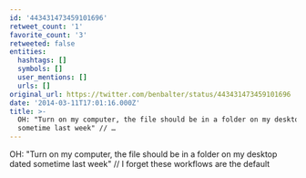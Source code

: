```yaml
---
id: '443431473459101696'
retweet_count: '1'
favorite_count: '3'
retweeted: false
entities:
  hashtags: []
  symbols: []
  user_mentions: []
  urls: []
original_url: https://twitter.com/benbalter/status/443431473459101696
date: '2014-03-11T17:01:16.000Z'
title: >-
  OH: "Turn on my computer, the file should be in a folder on my desktop dated
  sometime last week" // …
---
```


OH: "Turn on my computer, the file should be in a folder on my desktop dated sometime last week" // I forget these workflows are the default